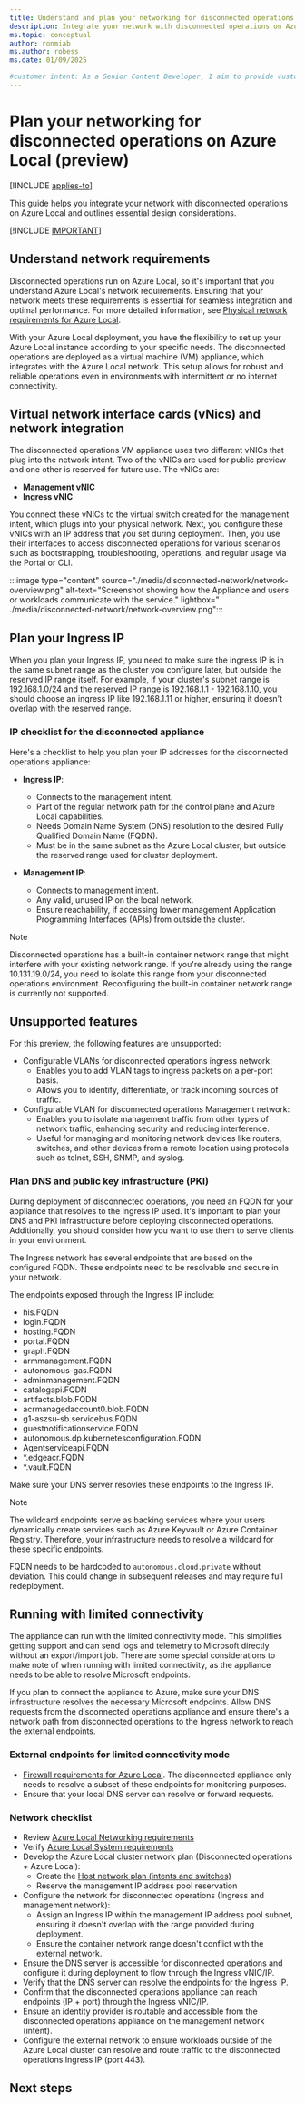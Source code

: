 ```yaml
---
title: Understand and plan your networking for disconnected operations on Azure Local (preview)
description: Integrate your network with disconnected operations on Azure Local (preview).
ms.topic: conceptual
author: ronmiab
ms.author: robess
ms.date: 01/09/2025

#customer intent: As a Senior Content Developer, I aim to provide customers with top-quality content to help them understand and plan their networking for Disconnected Operations on Azure Local.
---
```


# Plan your networking for disconnected operations on Azure Local (preview) 

[!INCLUDE [applies-to](../includes/release-2411-1-and-later.md)]

This guide helps you integrate your network with disconnected operations on Azure Local and outlines essential design considerations.  

[!INCLUDE [IMPORTANT](../includes/disconnected-operations-preview.md)]

## Understand network requirements  

Disconnected operations run on Azure Local, so it's important that you understand Azure Local's network requirements. Ensuring that your network meets these requirements is essential for seamless integration and optimal performance. For more detailed information, see [Physical network requirements for Azure Local](../concepts/physical-network-requirements.md).

With your Azure Local deployment, you have the flexibility to set up your Azure Local instance according to your specific needs. The disconnected operations are deployed as a virtual machine (VM) appliance, which integrates with the Azure Local network. This setup allows for robust and reliable operations even in environments with intermittent or no internet connectivity.

## Virtual network interface cards (vNics) and network integration

The disconnected operations VM appliance uses two different vNICs that plug into the network intent. Two of the vNICs are used for public preview and one other is reserved for future use. The vNICs are:

- **Management vNIC**  
- **Ingress vNIC**  

You connect these vNICs to the virtual switch created for the management intent, which plugs into your physical network. Next, you configure these vNICs with an IP address that you set during deployment. Then, you use their interfaces to access disconnected operations for various scenarios such as bootstrapping, troubleshooting, operations, and regular usage via the Portal or CLI.
  
:::image type="content" source="./media/disconnected-network/network-overview.png" alt-text="Screenshot showing how the Appliance and users or workloads communicate with the service." lightbox=" ./media/disconnected-network/network-overview.png":::

## Plan your Ingress IP  

When you plan your Ingress IP, you need to make sure the ingress IP is in the same subnet range as the cluster you configure later, but outside the reserved IP range itself. For example, if your cluster's subnet range is 192.168.1.0/24 and the reserved IP range is 192.168.1.1 - 192.168.1.10, you should choose an ingress IP like 192.168.1.11 or higher, ensuring it doesn't overlap with the reserved range.
  
### IP checklist for the disconnected appliance  

Here's a checklist to help you plan your IP addresses for the disconnected operations appliance:

- **Ingress IP**:
  - Connects to the management intent.
  - Part of the regular network path for the control plane and Azure Local capabilities.
  - Needs Domain Name System (DNS) resolution to the desired Fully Qualified Domain Name (FQDN).
  - Must be in the same subnet as the Azure Local cluster, but outside the reserved range used for cluster deployment.

- **Management IP**:
  - Connects to management intent.
  - Any valid, unused IP on the local network.
  - Ensure reachability, if accessing lower management Application Programming Interfaces (APIs) from outside the cluster.

> [!NOTE]
> Disconnected operations has a built-in container network range that might interfere with your existing network range. If you're already using the range 10.131.19.0/24, you need to isolate this range from your disconnected operations environment. Reconfiguring the built-in container network range is currently not supported.  

## Unsupported features  

For this preview, the following features are unsupported:  

- Configurable VLANs for disconnected operations ingress network:
    - Enables you to add VLAN tags to ingress packets on a per-port basis.
    - Allows you to identify, differentiate, or track incoming sources of traffic.  
- Configurable VLAN for disconnected operations Management network:
    - Enables you to isolate management traffic from other types of network traffic, enhancing security and reducing interference.
    - Useful for managing and monitoring network devices like routers, switches, and other devices from a remote location using protocols such as telnet, SSH, SNMP, and syslog.

### Plan DNS and public key infrastructure (PKI)  

During deployment of disconnected operations, you need an FQDN for your appliance that resolves to the Ingress IP used. It's important to plan your DNS and PKI infrastructure before deploying disconnected operations. Additionally, you should consider how you want to use them to serve clients in your environment.

The Ingress network has several endpoints that are based on the configured FQDN. These endpoints need to be resolvable and secure in your network.

The endpoints exposed through the Ingress IP include:

- his.FQDN  
- login.FQDN  
- hosting.FQDN  
- portal.FQDN  
- graph.FQDN  
- armmanagement.FQDN  
- autonomous-gas.FQDN  
- adminmanagement.FQDN  
- catalogapi.FQDN  
- artifacts.blob.FQDN  
- acrmanagedaccount0.blob.FQDN  
- g1-aszsu-sb.servicebus.FQDN  
- guestnotificationservice.FQDN  
- autonomous.dp.kubernetesconfiguration.FQDN  
- Agentserviceapi.FQDN  
- *.edgeacr.FQDN  
- *.vault.FQDN  

Make sure your DNS server resovles these endpoints to the Ingress IP.

> [!NOTE]
> The wildcard endpoints serve as backing services where your users dynamically create services such as Azure Keyvault or Azure Container Registry. Therefore, your infrastructure needs to resolve a wildcard for these specific endpoints.
>
> FQDN needs to be hardcoded to `autonomous.cloud.private` without deviation. This could change in subsequent releases and may require full redeployment.

## Running with limited connectivity  

The appliance can run with the limited connectivity mode. This simplifies getting support and can send logs and telemetry to Microsoft directly without an export/import job. There are some special considerations to make note of when running with limited connectivity, as the appliance needs to be able to resolve Microsoft endpoints.

If you plan to connect the appliance to Azure, make sure your DNS infrastructure resolves the necessary Microsoft endpoints. Allow DNS requests from the disconnected operations appliance and ensure there's a network path from disconnected operations to the Ingress network to reach the external endpoints.

### External endpoints for limited connectivity mode

- [Firewall requirements for Azure Local](../concepts/firewall-requirements.md). The disconnected appliance only needs to resolve a subset of these endpoints for monitoring purposes.
- Ensure that your local DNS server can resolve or forward requests.

### Network checklist

- Review [Azure Local Networking requirements](../concepts/physical-network-requirements.md)
- Verify [Azure Local System requirements](../concepts/system-requirements.md)  
- Develop the Azure Local cluster network plan (Disconnected operations + Azure Local):  
  - Create the [Host network plan (intents and switches)](../concepts/host-network-requirements.md)  
  - Reserve the management IP address pool reservation
- Configure the network for disconnected operations (Ingress and management network):
  - Assign an Ingress IP within the management IP address pool subnet, ensuring it doesn't overlap with the range provided during deployment.  
  - Ensure the container network range doesn't conflict with the external network.
- Ensure the DNS server is accessible for disconnected operations and configure it during deployment to flow through the Ingress vNIC/IP.
- Verify that the DNS server can resolve the endpoints for the Ingress IP.
- Confirm that the disconnected operations appliance can reach endpoints (IP + port) through the Ingress vNIC/IP.
- Ensure an identity provider is routable and accessible from the disconnected operations appliance on the management network (intent).
- Configure the external network to ensure workloads outside of the Azure Local cluster can resolve and route traffic to the disconnected operations Ingress IP (port 443).

## Next steps